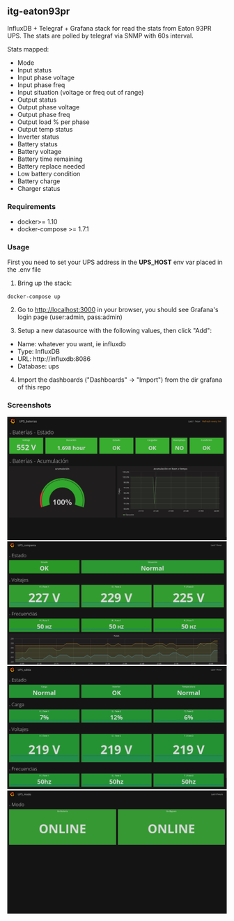 ## itg-eaton93pr

InfluxDB + Telegraf + Grafana stack for read the stats from Eaton 93PR UPS. The stats are polled by telegraf via SNMP with 60s interval.

Stats mapped:
- Mode
- Input status
- Input phase voltage
- Input phase freq
- Input situation (voltage or freq out of range)
- Output status
- Output phase voltage
- Output phase freq
- Output load % per phase
- Output temp status
- Inverter status
- Battery status
- Battery voltage
- Battery time remaining
- Battery replace needed
- Low battery condition
- Battery charge
- Charger status


### Requirements
- docker>= 1.10
- docker-compose >= 1.7.1

### Usage
First you need to set your UPS address in the **UPS_HOST** env var placed in the .env file

1. Bring up the stack:
```shell
docker-compose up
```
2. Go to [http://localhost:3000](http://localhost:3000) in your browser, you should see Grafana's login page (user:admin, pass:admin)

3. Setup a new datasource with the following values, then click "Add":
  - Name: whatever you want, ie influxdb
  - Type: InfluxDB
  - URL: http://influxdb:8086
  - Database: ups

4. Import the dashboards ("Dashboards" -> "Import") from the dir grafana of this repo 

### Screenshots
![Battery](images/bat.png)
![Input](images/in.png)
![Out](images/out.png)
![Mode](images/mode.png)
